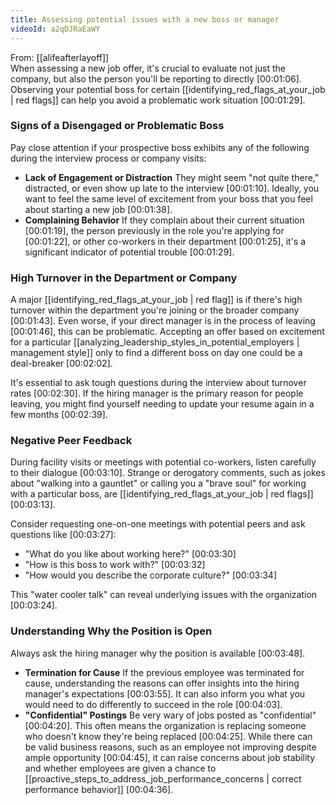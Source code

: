 ```yaml
---
title: Assessing potential issues with a new boss or manager
videoId: a2qDJRaEaWY
---
```


From: [[alifeafterlayoff]] <br/> 
When assessing a new job offer, it's crucial to evaluate not just the company, but also the person you'll be reporting to directly <a class="yt-timestamp" data-t="00:01:06">[00:01:06]</a>. Observing your potential boss for certain [[identifying_red_flags_at_your_job | red flags]] can help you avoid a problematic work situation <a class="yt-timestamp" data-t="00:01:29">[00:01:29]</a>.

### Signs of a Disengaged or Problematic Boss

Pay close attention if your prospective boss exhibits any of the following during the interview process or company visits:

*   **Lack of Engagement or Distraction** They might seem "not quite there," distracted, or even show up late to the interview <a class="yt-timestamp" data-t="00:01:10">[00:01:10]</a>. Ideally, you want to feel the same level of excitement from your boss that you feel about starting a new job <a class="yt-timestamp" data-t="00:01:38">[00:01:38]</a>.
*   **Complaining Behavior** If they complain about their current situation <a class="yt-timestamp" data-t="00:01:19">[00:01:19]</a>, the person previously in the role you're applying for <a class="yt-timestamp" data-t="00:01:22">[00:01:22]</a>, or other co-workers in their department <a class="yt-timestamp" data-t="00:01:25">[00:01:25]</a>, it's a significant indicator of potential trouble <a class="yt-timestamp" data-t="00:01:29">[00:01:29]</a>.

### High Turnover in the Department or Company

A major [[identifying_red_flags_at_your_job | red flag]] is if there's high turnover within the department you're joining or the broader company <a class="yt-timestamp" data-t="00:01:43">[00:01:43]</a>. Even worse, if your direct manager is in the process of leaving <a class="yt-timestamp" data-t="00:01:46">[00:01:46]</a>, this can be problematic. Accepting an offer based on excitement for a particular [[analyzing_leadership_styles_in_potential_employers | management style]] only to find a different boss on day one could be a deal-breaker <a class="yt-timestamp" data-t="00:02:02">[00:02:02]</a>.

It's essential to ask tough questions during the interview about turnover rates <a class="yt-timestamp" data-t="00:02:30">[00:02:30]</a>. If the hiring manager is the primary reason for people leaving, you might find yourself needing to update your resume again in a few months <a class="yt-timestamp" data-t="00:02:39">[00:02:39]</a>.

### Negative Peer Feedback

During facility visits or meetings with potential co-workers, listen carefully to their dialogue <a class="yt-timestamp" data-t="00:03:10">[00:03:10]</a>. Strange or derogatory comments, such as jokes about "walking into a gauntlet" or calling you a "brave soul" for working with a particular boss, are [[identifying_red_flags_at_your_job | red flags]] <a class="yt-timestamp" data-t="00:03:13">[00:03:13]</a>.

Consider requesting one-on-one meetings with potential peers and ask questions like <a class="yt-timestamp" data-t="00:03:27">[00:03:27]</a>:
*   "What do you like about working here?" <a class="yt-timestamp" data-t="00:03:30">[00:03:30]</a>
*   "How is this boss to work with?" <a class="yt-timestamp" data-t="00:03:32">[00:03:32]</a>
*   "How would you describe the corporate culture?" <a class="yt-timestamp" data-t="00:03:34">[00:03:34]</a>

This "water cooler talk" can reveal underlying issues with the organization <a class="yt-timestamp" data-t="00:03:24">[00:03:24]</a>.

### Understanding Why the Position is Open

Always ask the hiring manager why the position is available <a class="yt-timestamp" data-t="00:03:48">[00:03:48]</a>.

*   **Termination for Cause** If the previous employee was terminated for cause, understanding the reasons can offer insights into the hiring manager's expectations <a class="yt-timestamp" data-t="00:03:55">[00:03:55]</a>. It can also inform you what you would need to do differently to succeed in the role <a class="yt-timestamp" data-t="00:04:03">[00:04:03]</a>.
*   **"Confidential" Postings** Be very wary of jobs posted as "confidential" <a class="yt-timestamp" data-t="00:04:20">[00:04:20]</a>. This often means the organization is replacing someone who doesn't know they're being replaced <a class="yt-timestamp" data-t="00:04:25">[00:04:25]</a>. While there can be valid business reasons, such as an employee not improving despite ample opportunity <a class="yt-timestamp" data-t="00:04:45">[00:04:45]</a>, it can raise concerns about job stability and whether employees are given a chance to [[proactive_steps_to_address_job_performance_concerns | correct performance behavior]] <a class="yt-timestamp" data-t="00:04:36">[00:04:36]</a>.